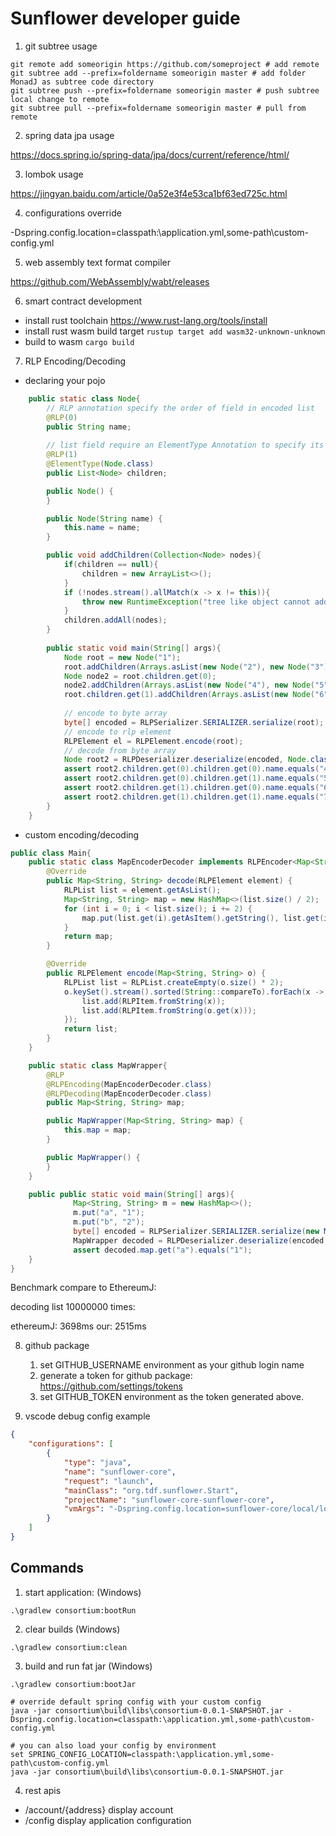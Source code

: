 # Sunflower developer guide

1. git subtree usage

```shell script
git remote add someorigin https://github.com/someproject # add remote
git subtree add --prefix=foldername someorigin master # add folder MonadJ as subtree code directory
git subtree push --prefix=foldername someorigin master # push subtree local change to remote
git subtree pull --prefix=foldername someorigin master # pull from remote 
```

2. spring data jpa usage

https://docs.spring.io/spring-data/jpa/docs/current/reference/html/

3. lombok usage

https://jingyan.baidu.com/article/0a52e3f4e53ca1bf63ed725c.html

4. configurations override

-Dspring.config.location=classpath:\application.yml,some-path\custom-config.yml

5. web assembly text format compiler

https://github.com/WebAssembly/wabt/releases

6. smart contract development

- install rust toolchain https://www.rust-lang.org/tools/install
- install rust wasm build target ```rustup target add wasm32-unknown-unknown``` 
- build to wasm ```cargo build ```

7. RLP Encoding/Decoding

- declaring your pojo

```java
    public static class Node{  
        // RLP annotation specify the order of field in encoded list
        @RLP(0)
        public String name;
    
        // list field require an ElementType Annotation to specify its element type
        @RLP(1)
        @ElementType(Node.class)
        public List<Node> children;

        public Node() {
        }

        public Node(String name) {
            this.name = name;
        }

        public void addChildren(Collection<Node> nodes){
            if(children == null){
                children = new ArrayList<>();
            }
            if (!nodes.stream().allMatch(x -> x != this)){
                throw new RuntimeException("tree like object cannot add self as children");
            }
            children.addAll(nodes);
        }
        
        public static void main(String[] args){
            Node root = new Node("1");
            root.addChildren(Arrays.asList(new Node("2"), new Node("3")));
            Node node2 = root.children.get(0);
            node2.addChildren(Arrays.asList(new Node("4"), new Node("5")));
            root.children.get(1).addChildren(Arrays.asList(new Node("6"), new Node("7")));
    
            // encode to byte array
            byte[] encoded = RLPSerializer.SERIALIZER.serialize(root);
            // encode to rlp element
            RLPElement el = RLPElement.encode(root);
            // decode from byte array
            Node root2 = RLPDeserializer.deserialize(encoded, Node.class);
            assert root2.children.get(0).children.get(0).name.equals("4");
            assert root2.children.get(0).children.get(1).name.equals("5");
            assert root2.children.get(1).children.get(0).name.equals("6");
            assert root2.children.get(1).children.get(1).name.equals("7");            
        }       
    }
```

- custom encoding/decoding

```java
public class Main{
    public static class MapEncoderDecoder implements RLPEncoder<Map<String, String>>, RLPDecoder<Map<String, String>> {
        @Override
        public Map<String, String> decode(RLPElement element) {
            RLPList list = element.getAsList();
            Map<String, String> map = new HashMap<>(list.size() / 2);
            for (int i = 0; i < list.size(); i += 2) {
                map.put(list.get(i).getAsItem().getString(), list.get(i+1).getAsItem().getString());
            }
            return map;
        }

        @Override
        public RLPElement encode(Map<String, String> o) {
            RLPList list = RLPList.createEmpty(o.size() * 2);
            o.keySet().stream().sorted(String::compareTo).forEach(x -> {
                list.add(RLPItem.fromString(x));
                list.add(RLPItem.fromString(o.get(x)));
            });
            return list;
        }
    }

    public static class MapWrapper{
        @RLP
        @RLPEncoding(MapEncoderDecoder.class)
        @RLPDecoding(MapEncoderDecoder.class)
        public Map<String, String> map;

        public MapWrapper(Map<String, String> map) {
            this.map = map;
        }

        public MapWrapper() {
        }
    }

    public public static void main(String[] args){
              Map<String, String> m = new HashMap<>();
              m.put("a", "1");
              m.put("b", "2");
              byte[] encoded = RLPSerializer.SERIALIZER.serialize(new MapWrapper(m));
              MapWrapper decoded = RLPDeserializer.deserialize(encoded, MapWrapper.class);
              assert decoded.map.get("a").equals("1");
    }
}
```

Benchmark compare to EthereumJ:

decoding list 10000000 times: 

ethereumJ: 3698ms 
our: 2515ms

8. github package

    1. set GITHUB_USERNAME environment as your github login name
    2. generate a token for github package: https://github.com/settings/tokens
    3. set GITHUB_TOKEN environment as the token generated above. 

9. vscode debug config example

```json
{
    "configurations": [
        {
            "type": "java",
            "name": "sunflower-core",
            "request": "launch",
            "mainClass": "org.tdf.sunflower.Start",
            "projectName": "sunflower-core-sunflower-core",
            "vmArgs": "-Dspring.config.location=sunflower-core/local/local.yml"
        }
    ]
}
```

## Commands

1. start application: (Windows) 

```.\gradlew consortium:bootRun```

2. clear builds (Windows) 

```.\gradlew consortium:clean```

3. build and run fat jar (Windows)

```shell script
.\gradlew consortium:bootJar       

# override default spring config with your custom config                     
java -jar consortium\build\libs\consortium-0.0.1-SNAPSHOT.jar -Dspring.config.location=classpath:\application.yml,some-path\custom-config.yml

# you can also load your config by environment
set SPRING_CONFIG_LOCATION=classpath:\application.yml,some-path\custom-config.yml 
java -jar consortium\build\libs\consortium-0.0.1-SNAPSHOT.jar
```  

4. rest apis

- /account/{address} display account 
- /config display application configuration
